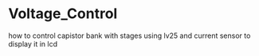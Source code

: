 # Voltage_Control
how to control capistor bank with stages  using lv25 and current sensor to display it in lcd
